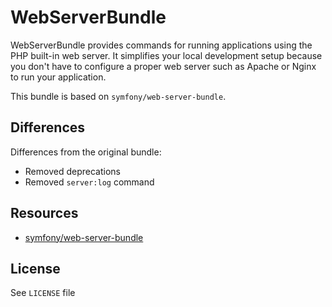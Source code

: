 WebServerBundle
===============

WebServerBundle provides commands for running applications using the PHP
built-in web server. It simplifies your local development setup because you
don't have to configure a proper web server such as Apache or Nginx to run your
application.

This bundle is based on `symfony/web-server-bundle`.

Differences
-----------
Differences from the original bundle:
  * Removed deprecations
  * Removed `server:log` command

Resources
---------
  * [symfony/web-server-bundle](https://github.com/symfony/web-server-bundle)

License
-------
See `LICENSE` file
